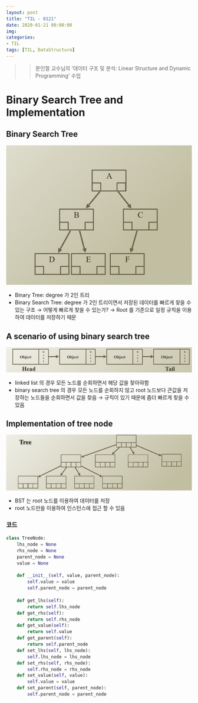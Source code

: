 ```yaml
---
layout: post
title: "TIL - 0121"
date: 2020-01-21 00:00:00
img:
categories:
- TIL
tags: [TIL, DataStructure]
---
```


>> 문인철 교수님의 '데이터 구조 및 분석: Linear Structure and Dynamic Programming' 수업

# Binary Search Tree and Implementation

## Binary Search Tree

![200121](/assets/post_img/20200121-1.png)

- Binary Tree: degree 가 2인 트리
- Binary Search Tree:  degree 가 2인 트리이면서 저장된 데이터를 빠르게 찾을 수 있는 구조 → 어떻게 빠르게 찾을 수 있는가? → Root 를 기준으로 일정 규칙을 이용하여 데이터를 저장하기 때문

## A scenario of  using binary search  tree

![200121](/assets/post_img/20200120-2.png)

- linked  list 의 경우 모든 노드를 순회하면서 해당 값을  찾아햐함
- binary search  tree 의  경우 모든 노드를 순회하지  않고 root 노드보다 큰값을 저장하는 노드들을 순회하면서 값을 찾음 → 규칙이 있기 때문에 좀더 빠르게 찾을 수 있음

## Implementation of tree node

![200121](/assets/post_img/20200120-3.png)

- BST 는 root 노드를 이용하여 데이터를 저장
- root  노드만을 이용하여 인스턴스에 접근 할 수 있음

### 코드

```python
class TreeNode:
    lhs_node = None
    rhs_node = None
    parent_node = None
    value = None
    
    def __init__(self, value, parent_node):
        self.value = value
        self.parent_node = parent_node
        
    def get_lhs(self):
        return self.lhs_node
    def get_rhs(self):
        return self.rhs_node
    def get_value(self):
        return self.value
    def get_parent(self):
        return self.parent_node
    def set_lhs(self, lhs_node):
        self.lhs_node = lhs_node
    def set_rhs(self, rhs_node):
        self.rhs_node = rhs_node
    def set_value(self, value):
        self.value = value
    def set_parent(self, parent_node):
        self.parent_node = parent_node
```